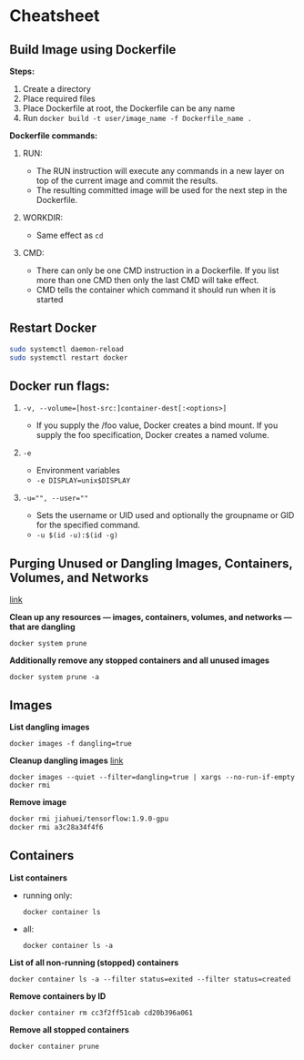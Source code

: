 # Cheatsheet

## Build Image using Dockerfile
**Steps:**
1. Create a directory
2. Place required files
3. Place Dockerfile at root, the Dockerfile can be any name
4. Run `docker build -t user/image_name -f Dockerfile_name .`

**Dockerfile commands:**
1. RUN:
    * The RUN instruction will execute any commands in a new layer on top of the current image and commit the results. 
    * The resulting committed image will be used for the next step in the Dockerfile.

2. WORKDIR:
    * Same effect as `cd`

3. CMD:
    * There can only be one CMD instruction in a Dockerfile. If you list more than one CMD then only the last CMD will take effect.
    * CMD tells the container which command it should run when it is started

## Restart Docker
```bash
sudo systemctl daemon-reload
sudo systemctl restart docker
```

## Docker run flags:
1. `-v, --volume=[host-src:]container-dest[:<options>]`
    * If you supply the /foo value, Docker creates a bind mount. If you supply the foo specification, Docker creates a named volume.

2. `-e`
    * Environment variables
    * `-e DISPLAY=unix$DISPLAY`

3. `-u="", --user=""`
    * Sets the username or UID used and optionally the groupname or GID for the specified command.
    * `-u $(id -u):$(id -g)`


## Purging Unused or Dangling Images, Containers, Volumes, and Networks
[link](https://www.digitalocean.com/community/tutorials/how-to-remove-docker-images-containers-and-volumes)

**Clean up any resources — images, containers, volumes, and networks — that are dangling**

`docker system prune`

**Additionally remove any stopped containers and all unused images**

`docker system prune -a`


## Images
**List dangling images**

`docker images -f dangling=true`

**Cleanup dangling images**
[link](https://stackoverflow.com/questions/45142528/what-is-a-dangling-image-and-what-is-an-unused-image/45143234#45143234)

`docker images --quiet --filter=dangling=true | xargs --no-run-if-empty docker rmi`

**Remove image**
```bash
docker rmi jiahuei/tensorflow:1.9.0-gpu
docker rmi a3c28a34f4f6
```


## Containers
**List containers**
* running only:

    `docker container ls`

* all:

    `docker container ls -a`

**List of all non-running (stopped) containers**

`docker container ls -a --filter status=exited --filter status=created`

**Remove containers by ID**

`docker container rm cc3f2ff51cab cd20b396a061`

**Remove all stopped containers**

`docker container prune`




